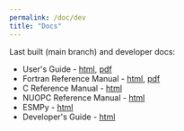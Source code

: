 ```yaml
---
permalink: /doc/dev
title: "Docs"
---
```


Last built (main branch) and developer docs:
* User's Guide - [html](/dev_docs/ESMF_usrdoc/), [pdf]()
* Fortran Reference Manual - [html](/dev_docs/ESMF_refdoc/), [pdf]()
* C Reference Manual - [html](/dev_docs/ESMC_crefdoc/)
* NUOPC Reference Manual - [html](/dev_docs/NUOPC_refdoc/)
* ESMPy - [html](/dev_docs/esmpy/doc/esmpy_doc/html/) 
* Developer's Guide - [html](/dev_docs/dev_guide/dev_guide/)
